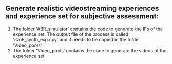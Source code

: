 ## Generate realistic videostreaming experiences and experience set for subjective assessment:
1. The folder 'ABR_simulator' contains the code to generate the IFs of the experience set. The output file of the process is called 'iQoE_synth_exp.npy' and it needs to be copied in the folder 'Video_pools'
2. The folder 'Video_pools' contains the code to generate the videos of the experience set
